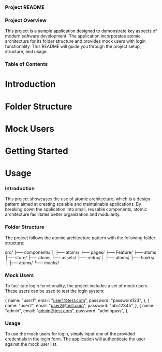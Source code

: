 ### Project README ####

### Project Overview
This project is a sample application designed to demonstrate key aspects of modern software development. The application incorporates atomic architecture for its folder structure and provides mock users with login functionality. This README will guide you through the project setup, structure, and usage.

### Table of Contents
 # Introduction
 # Folder Structure
 # Mock Users
 # Getting Started
 # Usage



### Introduction
This project showcases the use of atomic architecture, which is a design pattern aimed at creating scalable and maintainable applications. By breaking down the application into small, reusable components, atomic architecture facilitates better organization and modularity.

### Folder Structure
The project follows the atomic architecture pattern with the following folder structure:


src/
├── components/
│   ├── atoms/
├── pages/
    ├── Feature/
        ├── atoms
├── store/
    ├── atoms
├── assets/
├── redux/
│   ├── atoms/
├── hooks/
│   ├── atoms/
└── _mocks_/


### Mock Users
To facilitate login functionality, the project includes a set of mock users. These users can be used to test the login system:

 {
    name: "user1",
    email: "user1@test.com",
    password: "password123",
  },
  {
    name: "user2",
    email: "user2@test.com",
    password: "abc12345",
  },
  {
    name: "admin",
    email: "admin@test.com",
    password: "adminpass",
  },

### Usage
To use the mock users for login, simply input one of the provided credentials in the login form. The application will authenticate the user against the mock user list.
